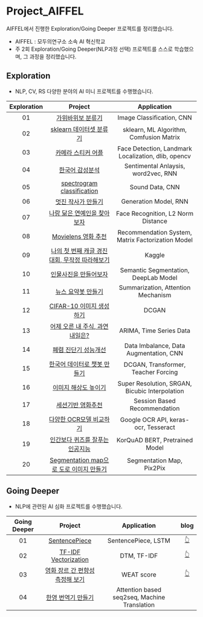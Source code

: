 # Project_AIFFEL
AIFFEL에서 진행한 Exploration/Going Deeper 프로젝트를 정리했습니다.
- AIFFEL : 모두의연구소 소속 AI 혁신학교
- 주 2회 Exploration/Going Deeper(NLP과정 선택) 프로젝트를 스스로 학습했으며, 그 과정을 정리했습니다. 

## Exploration
- NLP, CV, RS 다양한 분야의 AI 미니 프로젝트를 수행했습니다.

|Exploration|Project|Application|
|:------:|:---------:|:---------:|
|01|[가위바위보 분류기](https://github.com/miinkang/AI_Project_AIFFEL/blob/main/%5BE-01%5DRockPaperScissors_Classifier.ipynb)|Image Classification, CNN|
|02|[sklearn 데이터셋 분류기](https://github.com/miinkang/AI_Project_AIFFEL/blob/main/%5BE-02%5Dsklearn_dataset_classification.ipynb)|sklearn, ML Algorithm, Comfusion Matrix|
|03|[카메라 스티커 어플](https://github.com/miinkang/AI_Project_AIFFEL/blob/main/%5BE-03%5Dcamera_sticker_application.ipynb)|Face Detection, Landmark Localization, dlib, opencv|
|04|[한국어 감성분석](https://github.com/miinkang/AI_Project_AIFFEL/blob/main/%5BE-04%5Dmovie_review_sentimental_classification.ipynb)|Sentimental Anlaysis, word2vec, RNN|
|05|[spectrogram classification](https://github.com/miinkang/AI_Project_AIFFEL/blob/main/%5BE-05%5Dspectrogram_classification.ipynb)|Sound Data, CNN|
|06|[멋진 작사가 만들기](https://github.com/miinkang/AI_Project_AIFFEL/blob/main/%5BE-06%5Dlyrics_generator.ipynb)|Generation Model, RNN|
|07|[나랑 닮은 연예인을 찾아보자](https://github.com/miinkang/AI_Project_AIFFEL/blob/main/%5BE-07%5Dcelebrity_who_looks_like_me.ipynb)|Face Recognition, L2 Norm Distance|
|08|[Movielens 영화 추천](https://github.com/miinkang/AI_Project_AIFFEL/blob/main/%5BE-08%5DMovielens_recommendation.ipynb)|Recommendation System, Matrix Factorization Model|
|09|[나의 첫 번째 캐글 경진대회, 무작정 따라해보기](https://github.com/miinkang/AI_Project_AIFFEL/blob/main/%5BE-09%5Dmy_1st_kaggle_competition.ipynb)|Kaggle|
|10|[인물사진을 만들어보자](https://github.com/miinkang/AI_Project_AIFFEL/blob/main/%5BE-10%5DLet's_make_portrait_mode.ipynb)|Semantic Segmentation, DeepLab Model|
|11|[뉴스 요약봇 만들기](https://github.com/miinkang/AI_Project_AIFFEL/blob/main/%5BE-11%5Dnews_summarization.ipynb)|Summarization, Attention Mechanism|
|12|[CIFAR-10 이미지 생성하기](https://github.com/miinkang/AI_Project_AIFFEL/blob/main/%5BE-12%5Dgenerate_cifar-10.ipynb)|DCGAN|
|13|[어제 오른 내 주식, 과연 내일은?](https://github.com/miinkang/AI_Project_AIFFEL/blob/main/%5BE-13%5DARIMA_stock_prediction.ipynb)|ARIMA, Time Series Data|
|14|[폐렴 진단기 성능개선](https://github.com/miinkang/AI_Project_AIFFEL/blob/main/%5BE-14%5Dpneumonia_medical_diagnosis.ipynb)|Data Imbalance, Data Augmentation, CNN|
|15|[한국어 데이터로 챗봇 만들기](https://github.com/miinkang/AI_Project_AIFFEL/blob/main/%5BE-15%5Dkor_chatbot.ipynb)|DCGAN, Transformer, Teacher Forcing|
|16|[이미지 해상도 높이기](https://github.com/miinkang/AI_Project_AIFFEL/blob/main/%5BE-16%5DSRGAN_super_resolution.ipynb)|Super Resolution, SRGAN, Bicubic Interpolation|
|17|[세션기반 영화추천](https://github.com/miinkang/AI_Project_AIFFEL/blob/main/%5BE-17%5DMovielens_SBR.ipynb)|Session Based Recommendation|
|18|[다양한 OCR모델 비교하기](https://github.com/miinkang/AI_Project_AIFFEL/blob/main/%5BE-18%5DOCR.ipynb)|Google OCR API, keras-ocr, Tesseract|
|19|[인간보다 퀴즈를 잘푸는 인공지능](https://github.com/miinkang/AI_Project_AIFFEL/blob/main/%5BE-19%5DKorQuAD_BERT.ipynb)|KorQuAD BERT, Pretrained Model|
|20|[Segmentation map으로 도로 이미지 만들기](https://github.com/miinkang/AI_Project_AIFFEL/blob/main/%5BE-20%5Dsegmentation_map_Pix2Pix.ipynb)|Segmentation Map, Pix2Pix|


## Going Deeper
- NLP에 관련된 AI 심화 프로젝트를 수행했습니다.

|Going Deeper|Project|Application|blog|
|:---------:|:---------:|:---------:|:---------:|
|01|[SentencePiece](https://github.com/miinkang/AI_Project_AIFFEL/blob/main/%5BGD-02%5DSentencePiece.ipynb)|SentencePiece, LSTM|[👆](https://miinkang.github.io/nlp/how_to_preprocess_natural_language/)|
|02|[TF-IDF Vectorization](https://github.com/miinkang/AI_Project_AIFFEL/blob/main/%5BGD-04%5DTFIDF_vectorization.ipynb)|DTM, TF-IDF|[👆](https://miinkang.github.io/nlp/distributed_representation/)|
|03|[영화 장르 간 편향성 측정해 보기](https://github.com/miinkang/AI_Project_AIFFEL/blob/main/%5BGD-06%5Dword_embedding_association_WEAT.ipynb)|WEAT score|[👆](https://miinkang.github.io/ml/dl/weight_initialization/)|
|04|[한영 번역기 만들기](https://github.com/miinkang/AI_Project_AIFFEL/blob/main/%5BGD-08%5Dattention_based_seq2seq_translation.ipynb)|Attention based seq2seq, Machine Translation||
